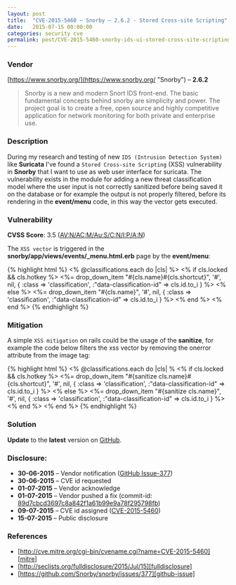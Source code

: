 ```yaml
---
layout: post
title:  "CVE-2015-5460 – Snorby – 2.6.2 - Stored Cross-site Scripting"
date:   2015-07-15 00:00:00
categories: security cve
permalink: post/CVE-2015-5460-snorby-ids-ui-stored-cross-site-scripting/
---
```


### Vendor

[https://www.snorby.org/](https://www.snorby.org/ "Snorby") – **2.6.2**

> Snorby is a new and modern Snort IDS front-end. The basic fundamental concepts behind snorby are simplicity and power. The project goal is to create a free, open source and highly competitive application for network monitoring for both private and enterprise use.


### Description

During my research and testing of new `IDS (Intrusion Detection System)` like **Suricata** I've found a `Stored Cross-site Scripting` (XSS) vulnerability in **Snorby** that I want to use as web user interface for suricata. The vulnerability exists in the module for adding a new threat classification model where the user input is not correctly sanitized before being saved it on the database or for example the output is not properly filtered, before its rendering in the **event/menu** code, in this way the vector gets executed.


### Vulnerability

**CVSS Score**: 3.5 (<a href="https://nvd.nist.gov/cvss.cfm?calculator&version=2&vector=(AV:N/AC:M/Au:S/C:N/I:P/A:N)" title="CVSS v2 Vector (AV:N/AC:M/Au:S/C:N/I:P/A:N)" target="_blank">AV:N/AC:M/Au:S/C:N/I:P/A:N</a>)


The `XSS vector` is triggered in the **snorby/app/views/events/_menu.html.erb** page by the **event/menu**:

{% highlight html %}
<% @classifications.each do |cls| %>
    <% if cls.locked && cls.hotkey %>
        <%= drop_down_item "#{cls.name}<span class='shortcut'>#{cls.shortcut}</span>", '#', nil, { :class => 'classification', :"data-classification-id" => cls.id.to_i } %>
    <% else %>
        <%= drop_down_item "#{cls.name}", '#', nil, { :class => 'classification', :"data-classification-id" => cls.id.to_i } %>
    <% end %>
<% end %>
{% endhighlight %}

<!--r34dm0r3-->

### Mitigation

A simple `XSS mitigation` on rails could be the usage of the **sanitize**, for example the code below filters the xss vector by removing the onerror attribute from the image tag:

{% highlight html %}
<% @classifications.each do |cls| %
    <% if cls.locked && cls.hotkey %>
        <%= drop_down_item "#{sanitize cls.name}<span class='shortcut'>#{cls.shortcut}</span>", '#', nil, { :class => 'classification', :"data-classification-id" => cls.id.to_i } %>
    <% else %>
        <%= drop_down_item "#{sanitize cls.name}", '#', nil, { :class => 'classification', :"data-classification-id" => cls.id.to_i } %>
    <% end %>
<% end %>
{% endhighlight %}


### Solution

**Update** to the **latest** version on <a href="https://github.com/Snorby/snorby" title="GitHub - Snorby" target="_blank">GitHub</a>.


### Disclosure:

* **30-06-2015** – Vendor notification (<a href="https://github.com/Snorby/snorby/issues/377" title="GitHub Issue-377" target="_blank">GitHub Issue-377</a>)
* **30-06-2015** – CVE id requested
* **01-07-2015** – Vendor acknowledge
* **01-07-2015** – Vendor pushed a fix (commit-id: <a href="https://github.com/Snorby/snorby/commit/89d7cbcd3697c8a842f1a61b99e9a78f295798fb" title="GitHub commit-id: 89d7cbcd3697c8a842f1a61b99e9a78f295798fb" target="_blank">89d7cbcd3697c8a842f1a61b99e9a78f295798fb</a>)
* **09-07-2015** – CVE id assigned (<a href="http://cve.mitre.org/cgi-bin/cvename.cgi?name=CVE-2015-5460" title="CVE-2015-5460" target="_blank">CVE-2015-5460</a>)
* **15-07-2015** – Public disclosure


### References

* [http://cve.mitre.org/cgi-bin/cvename.cgi?name=CVE-2015-5460][mitre]
* [http://seclists.org/fulldisclosure/2015/Jul/15][fulldisclosure]
* [https://github.com/Snorby/snorby/issues/377][github-issue]

[mitre]:			http://cve.mitre.org/cgi-bin/cvename.cgi?name=CVE-2015-5460     "CVE-2015-5460"
[fulldisclosure]:   http://seclists.org/fulldisclosure/2015/Jul/15                  "FullDisclosure"
[github-issue]:     https://github.com/Snorby/snorby/issues/377                     "GitHub Issue-377"
